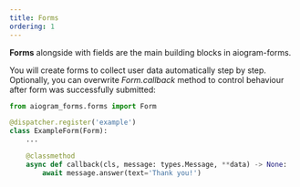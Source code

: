 ```yaml
---
title: Forms
ordering: 1
---
```


**Forms** alongside with fields are the main building blocks in aiogram-forms.

You will create forms to collect user data automatically step by step. Optionally, you can 
overwrite _Form.callback_ method to control behaviour after form was successfully submitted:

```python {4, 8-9}
from aiogram_forms.forms import Form

@dispatcher.register('example')
class ExampleForm(Form):
    ...

    @classmethod
    async def callback(cls, message: types.Message, **data) -> None:
        await message.answer(text='Thank you!')
```
